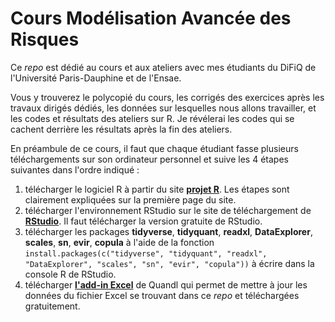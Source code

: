
# Cours Modélisation Avancée des Risques

Ce *repo* est dédié au cours et aux ateliers avec mes étudiants du DiFiQ de l'Université Paris-Dauphine et de l'Ensae. 

Vous y trouverez le polycopié du cours, les corrigés des exercices après les travaux dirigés dédiés, les données sur lesquelles nous allons travailler, et les codes et résultats des ateliers sur R. Je révélerai les codes qui se cachent derrière les résultats après la fin des ateliers. 

En préambule de ce cours, il faut que chaque étudiant fasse plusieurs téléchargements sur son ordinateur personnel et suive les 4 étapes suivantes dans l'ordre indiqué :

1. télécharger le logiciel R à partir du site [__projet R__](https://www.r-project.org/). Les étapes sont clairement expliquées sur la première page du site.
2. télécharger l'environnement RStudio sur le site de téléchargement de [__RStudio__](https://rstudio.com/products/rstudio/download/). Il faut télécharger la version gratuite de RStudio.
3. télécharger les packages __tidyverse__, __tidyquant__, __readxl__, __DataExplorer__, __scales__, __sn__, __evir__, __copula__ à l'aide de la fonction `install.packages(c("tidyverse", "tidyquant", "readxl", "DataExplorer", "scales", "sn", "evir", "copula"))` à écrire dans la console R de RStudio.
4. télécharger [__l'add-in Excel__](https://www.quandl.com/tools/excel) de Quandl qui permet de mettre à jour les données du fichier Excel se trouvant dans ce *repo* et téléchargées gratuitement.

